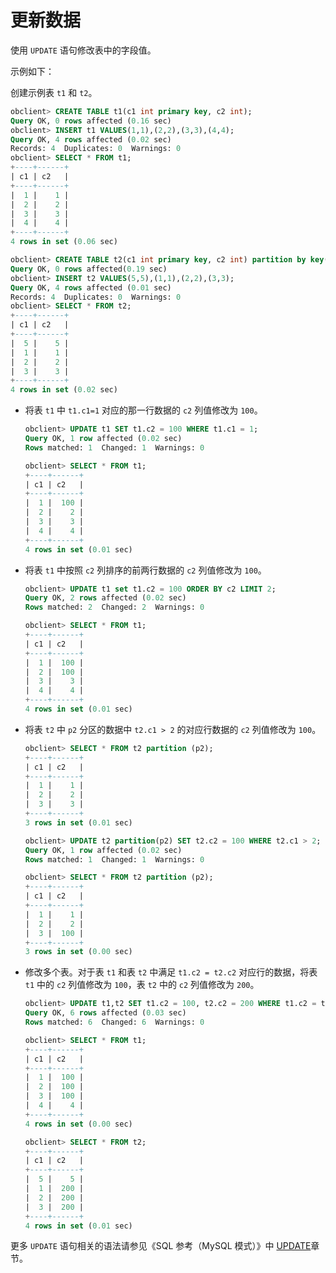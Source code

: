 更新数据 
=========================

使用 `UPDATE` 语句修改表中的字段值。

示例如下：

创建示例表 `t1` 和 `t2`。

```sql
obclient> CREATE TABLE t1(c1 int primary key, c2 int);
Query OK, 0 rows affected (0.16 sec)
obclient> INSERT t1 VALUES(1,1),(2,2),(3,3),(4,4);
Query OK, 4 rows affected (0.02 sec)
Records: 4  Duplicates: 0  Warnings: 0
obclient> SELECT * FROM t1;
+----+------+
| c1 | c2   |
+----+------+
|  1 |    1 |
|  2 |    2 |
|  3 |    3 |
|  4 |    4 |
+----+------+
4 rows in set (0.06 sec)

obclient> CREATE TABLE t2(c1 int primary key, c2 int) partition by key(c1) partitions 4;
Query OK, 0 rows affected(0.19 sec)
obclient> INSERT t2 VALUES(5,5),(1,1),(2,2),(3,3);
Query OK, 4 rows affected (0.01 sec)
Records: 4  Duplicates: 0  Warnings: 0
obclient> SELECT * FROM t2;
+----+------+
| c1 | c2   |
+----+------+
|  5 |    5 |
|  1 |    1 |
|  2 |    2 |
|  3 |    3 |
+----+------+
4 rows in set (0.02 sec)
```



* 将表 `t1` 中 `t1.c1=1` 对应的那一行数据的 `c2` 列值修改为 `100`。

  ```sql
  obclient> UPDATE t1 SET t1.c2 = 100 WHERE t1.c1 = 1;
  Query OK, 1 row affected (0.02 sec)
  Rows matched: 1  Changed: 1  Warnings: 0
  
  obclient> SELECT * FROM t1;
  +----+------+
  | c1 | c2   |
  +----+------+
  |  1 |  100 |
  |  2 |    2 |
  |  3 |    3 |
  |  4 |    4 |
  +----+------+
  4 rows in set (0.01 sec)
  ```

  

* 将表 `t1` 中按照 `c2` 列排序的前两行数据的 `c2` 列值修改为 `100`。

  ```sql
  obclient> UPDATE t1 set t1.c2 = 100 ORDER BY c2 LIMIT 2;
  Query OK, 2 rows affected (0.02 sec)
  Rows matched: 2  Changed: 2  Warnings: 0
  
  obclient> SELECT * FROM t1;
  +----+------+
  | c1 | c2   |
  +----+------+
  |  1 |  100 |
  |  2 |  100 |
  |  3 |    3 |
  |  4 |    4 |
  +----+------+
  4 rows in set (0.01 sec)
  ```

  

* 将表 `t2` 中 `p2` 分区的数据中 `t2.c1 > 2` 的对应行数据的 `c2` 列值修改为 `100`。

  ```sql
  obclient> SELECT * FROM t2 partition (p2);
  +----+------+
  | c1 | c2   |
  +----+------+
  |  1 |    1 |
  |  2 |    2 |
  |  3 |    3 |
  +----+------+
  3 rows in set (0.01 sec)
  
  obclient> UPDATE t2 partition(p2) SET t2.c2 = 100 WHERE t2.c1 > 2;
  Query OK, 1 row affected (0.02 sec)
  Rows matched: 1  Changed: 1  Warnings: 0
  
  obclient> SELECT * FROM t2 partition (p2);
  +----+------+
  | c1 | c2   |
  +----+------+
  |  1 |    1 |
  |  2 |    2 |
  |  3 |  100 |
  +----+------+
  3 rows in set (0.00 sec)
  ```

  

* 修改多个表。对于表 `t1` 和表 `t2` 中满足 `t1.c2 = t2.c2` 对应行的数据，将表 `t1` 中的 `c2` 列值修改为 `100`，表 `t2` 中的 `c2` 列值修改为 `200`。

  ```sql
  obclient> UPDATE t1,t2 SET t1.c2 = 100, t2.c2 = 200 WHERE t1.c2 = t2.c2;
  Query OK, 6 rows affected (0.03 sec)
  Rows matched: 6  Changed: 6  Warnings: 0
  
  obclient> SELECT * FROM t1;
  +----+------+
  | c1 | c2   |
  +----+------+
  |  1 |  100 |
  |  2 |  100 |
  |  3 |  100 |
  |  4 |    4 |
  +----+------+
  4 rows in set (0.00 sec)
  
  obclient> SELECT * FROM t2;
  +----+------+
  | c1 | c2   |
  +----+------+
  |  5 |    5 |
  |  1 |  200 |
  |  2 |  200 |
  |  3 |  200 |
  +----+------+
  4 rows in set (0.01 sec)
  ```

  




更多 `UPDATE` 语句相关的语法请参见《SQL 参考（MySQL 模式）》中 [UPDATE](/zh-CN/10.sql-reference-mysql-mode/6.sql-statement/71.UPDATE.md)章节。

